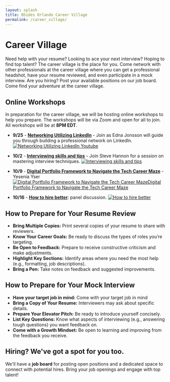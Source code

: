 ```yaml
---
layout: splash
title: BSides Orlando Career Village
permalink: /career_village/
---
```

# Career Village
Need help with your resume? Looking to ace your next interview? Hoping to find top talent? The career village is the place for you. Come network with other professionals at the career village where you can get a professional headshot, have your resume reviewed, and even participate in a mock interview. Are you hiring? Post your available positions on our job board. Come find your adventure at the career village.

## Online Workshops
In preparation for the career village, we will be hosting online workshops to help you prepare. The workshops will be via Zoom and open for all to join.
All workshops will be at **8PM EDT**.
* **9/25** - **<a href="https://www.youtube.com/watch?v=_lDxgwEA8QI">Networking Utilizing LinkedIn</a>** - Join as Edna Jonsson will guide you through building a professional network on LinkedIn.
  <a href="https://www.youtube.com/watch?v=_lDxgwEA8QI"><img src="{{ '/assets/images/CVPre1.png' | prepend: site.baseurl }}" alt="Networking Utilizing LinkedIn Youtube"></a>

* **10/2** - **<a href="https://www.youtube.com/live/wZcllUtCrKs">Interviewing skills and tips</a>** - Join Steve Hannon for a session on mastering interview techniques.
  <a href="https://www.youtube.com/watch?v=_lDxgwEA8QI"><img src="{{ '/assets/images/CVPre2.png' | prepend: site.baseurl }}" alt="Interviewing skills and tips"></a>

* **10/9** - **<a href="https://streamyard.com/watch/rrgvmMup2w5g">Digital Portfolio Framework to Navigate the Tech Career Maze</a>** - Yesenia Yser
  <a href="https://www.youtube.com/watch?v=_lDxgwEA8QI"><img src="{{ '/assets/images/CVPre3.png' | prepend: site.baseurl }}" alt="Digital Portfolio Framework to Navigate the Tech Career MazeDigital Portfolio Framework to Navigate the Tech Career Maze"></a>

* **10/16** - **<a href="https://streamyard.com/watch/KDXiWR6PqPPF">How to hire better</a>**: panel discussion.
  <a href="https://www.youtube.com/watch?v=_lDxgwEA8QI"><img src="{{ '/assets/images/CVPre4.png' | prepend: site.baseurl }}" alt="How to hire better"></a>

## How to Prepare for Your Resume Review
* **Bring Multiple Copies:** Print several copies of your resume to share with reviewers.
* **Know Your Career Goals:** Be ready to discuss the types of roles you’re targeting.
* **Be Open to Feedback:** Prepare to receive constructive criticism and make adjustments.
* **Highlight Key Sections:** Identify areas where you need the most help (e.g., formatting, job descriptions).
* **Bring a Pen:** Take notes on feedback and suggested improvements.


## How to Prepare for Your Mock Interview
* **Have your target job in mind:** Come with your target job in mind
* **Bring a Copy of Your Resume:** Interviewers may ask about specific details.
* **Prepare Your Elevator Pitch:** Be ready to introduce yourself concisely.
* **List Key Questions:** Know what aspects of interviewing (e.g., answering tough questions) you want feedback on.
* **Come with a Growth Mindset:** Be open to learning and improving from the feedback you receive.


## Hiring? We've got a spot for you too.
We'll have a **job board** for posting open positions and a dedicated space to connect with potential hires. Bring your job openings and engage with top talent!

